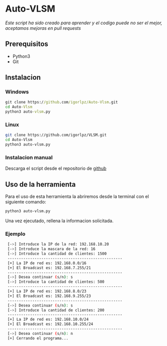# Auto-VLSM

*Este script ha sido creado para aprender y el codigo puede no ser el mejor, aceptamos mejoras en pull requests*

## Prerequisitos
 - Python3
 - Git

## Instalacion

### Windows
```cmd copy showLineNumbers
git clone https://github.com/igorlpz/Auto-Vlsm.git
cd Auto-Vlsm
python3 auto-vlsm.py
```

### Linux
```bash copy showLineNumbers
git clone https://github.com/igorlpz/VLSM.git
cd Auto-Vlsm
python3 auto-vlsm.py
```

### Instalacion manual
Descarga el script desde el repositorio de [github](https://github.com/igorlpz/Auto-Vlsm)

## Uso de la herramienta

Para el uso de esta herramienta la abriremos desde la terminal con el siguiente comando:

```bash copy 
python3 auto-vlsm.py
```

Una vez ejecutado, rellena la informacion solicitada.

### Ejemplo
```bash filename="auto-vlsm.py" copy
 [->] Introduce la IP de la red: 192.168.10.20
 [->] Introduce la mascara de la red: 16
 [->] Introduce la cantidad de clientes: 1500
 ---------------------------------------------------
 [+] La IP de red es: 192.168.0.0/16
 [+] El Broadcast es: 192.168.7.255/21
 ---------------------------------------------------
 [->] Desea continuar (s/n): s
 [->] Introduce la cantidad de clientes: 500
 ---------------------------------------------------
 [+] La IP de red es: 192.168.8.0/23
 [+] El Broadcast es: 192.168.9.255/23
 ---------------------------------------------------
 [->] Desea continuar (s/n): s
 [->] Introduce la cantidad de clientes: 200
 ---------------------------------------------------
 [+] La IP de red es: 192.168.10.0/24
 [+] El Broadcast es: 192.168.10.255/24
 ---------------------------------------------------
 [->] Desea continuar (s/n): n
 [+] Cerrando el programa...
```
